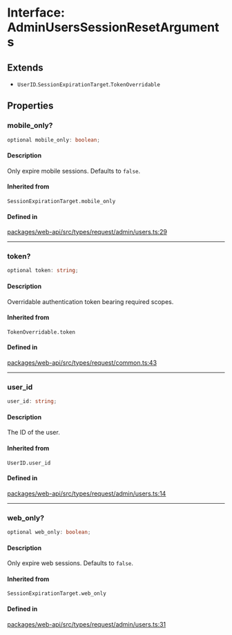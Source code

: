 # Interface: AdminUsersSessionResetArguments

## Extends

- `UserID`.`SessionExpirationTarget`.`TokenOverridable`

## Properties

### mobile\_only?

```ts
optional mobile_only: boolean;
```

#### Description

Only expire mobile sessions. Defaults to `false`.

#### Inherited from

`SessionExpirationTarget.mobile_only`

#### Defined in

[packages/web-api/src/types/request/admin/users.ts:29](https://github.com/slackapi/node-slack-sdk/blob/main/packages/web-api/src/types/request/admin/users.ts#L29)

***

### token?

```ts
optional token: string;
```

#### Description

Overridable authentication token bearing required scopes.

#### Inherited from

`TokenOverridable.token`

#### Defined in

[packages/web-api/src/types/request/common.ts:43](https://github.com/slackapi/node-slack-sdk/blob/main/packages/web-api/src/types/request/common.ts#L43)

***

### user\_id

```ts
user_id: string;
```

#### Description

The ID of the user.

#### Inherited from

`UserID.user_id`

#### Defined in

[packages/web-api/src/types/request/admin/users.ts:14](https://github.com/slackapi/node-slack-sdk/blob/main/packages/web-api/src/types/request/admin/users.ts#L14)

***

### web\_only?

```ts
optional web_only: boolean;
```

#### Description

Only expire web sessions. Defaults to `false`.

#### Inherited from

`SessionExpirationTarget.web_only`

#### Defined in

[packages/web-api/src/types/request/admin/users.ts:31](https://github.com/slackapi/node-slack-sdk/blob/main/packages/web-api/src/types/request/admin/users.ts#L31)
